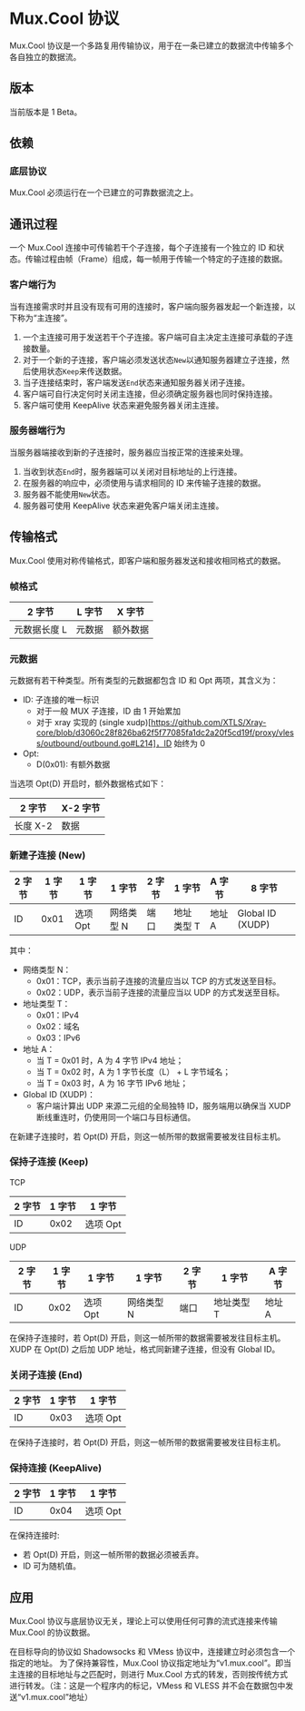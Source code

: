 # Mux.Cool 协议

Mux.Cool 协议是一个多路复用传输协议，用于在一条已建立的数据流中传输多个各自独立的数据流。

## 版本

当前版本是 1 Beta。

## 依赖

### 底层协议

Mux.Cool 必须运行在一个已建立的可靠数据流之上。

## 通讯过程

一个 Mux.Cool 连接中可传输若干个子连接，每个子连接有一个独立的 ID 和状态。传输过程由帧（Frame）组成，每一帧用于传输一个特定的子连接的数据。

### 客户端行为

当有连接需求时并且没有现有可用的连接时，客户端向服务器发起一个新连接，以下称为“主连接”。

1. 一个主连接可用于发送若干个子连接。客户端可自主决定主连接可承载的子连接数量。
1. 对于一个新的子连接，客户端必须发送状态`New`以通知服务器建立子连接，然后使用状态`Keep`来传送数据。
1. 当子连接结束时，客户端发送`End`状态来通知服务器关闭子连接。
1. 客户端可自行决定何时关闭主连接，但必须确定服务器也同时保持连接。
1. 客户端可使用 KeepAlive 状态来避免服务器关闭主连接。

### 服务器端行为

当服务器端接收到新的子连接时，服务器应当按正常的连接来处理。

1. 当收到状态`End`时，服务器端可以关闭对目标地址的上行连接。
1. 在服务器的响应中，必须使用与请求相同的 ID 来传输子连接的数据。
1. 服务器不能使用`New`状态。
1. 服务器可使用 KeepAlive 状态来避免客户端关闭主连接。

## 传输格式

Mux.Cool 使用对称传输格式，即客户端和服务器发送和接收相同格式的数据。

### 帧格式

| 2 字节       | L 字节 | X 字节   |
| ------------ | ------ | -------- |
| 元数据长度 L | 元数据 | 额外数据 |

### 元数据

元数据有若干种类型。所有类型的元数据都包含 ID 和 Opt 两项，其含义为：

- ID: 子连接的唯一标识
  - 对于一般 MUX 子连接，ID 由 1 开始累加
  - 对于 xray 实现的 (single xudp)[https://github.com/XTLS/Xray-core/blob/d3060c28f826ba62f5f77085fa1dc2a20f5cd19f/proxy/vless/outbound/outbound.go#L214]，ID 始终为 0
- Opt:
  - D(0x01): 有额外数据

当选项 Opt(D) 开启时，额外数据格式如下：

| 2 字节   | X-2 字节 |
| -------- | -------- |
| 长度 X-2 | 数据     |

### 新建子连接 (New)

| 2 字节 | 1 字节 | 1 字节   | 1 字节     | 2 字节 | 1 字节     | A 字节 | 8 字节           |
| ------ | ------ | -------- | ---------- | ------ | ---------- | ------ | ---------------- |
| ID     | 0x01   | 选项 Opt | 网络类型 N | 端口   | 地址类型 T | 地址 A | Global ID (XUDP) |

其中：

- 网络类型 N：
  - 0x01：TCP，表示当前子连接的流量应当以 TCP 的方式发送至目标。
  - 0x02：UDP，表示当前子连接的流量应当以 UDP 的方式发送至目标。
- 地址类型 T：
  - 0x01：IPv4
  - 0x02：域名
  - 0x03：IPv6
- 地址 A：
  - 当 T = 0x01 时，A 为 4 字节 IPv4 地址；
  - 当 T = 0x02 时，A 为 1 字节长度（L） + L 字节域名；
  - 当 T = 0x03 时，A 为 16 字节 IPv6 地址；
- Global ID (XUDP)：
  - 客户端计算出 UDP 来源二元组的全局独特 ID，服务端用以确保当 XUDP 断线重连时，仍使用同一个端口与目标通信。

在新建子连接时，若 Opt(D) 开启，则这一帧所带的数据需要被发往目标主机。

### 保持子连接 (Keep)

TCP

| 2 字节 | 1 字节 | 1 字节   |
| ------ | ------ | -------- |
| ID     | 0x02   | 选项 Opt |

UDP

| 2 字节 | 1 字节 | 1 字节   | 1 字节     | 2 字节 | 1 字节     | A 字节 |
| ------ | ------ | -------- | ---------- | ------ | ---------- | ------ |
| ID     | 0x02   | 选项 Opt | 网络类型 N | 端口   | 地址类型 T | 地址 A |

在保持子连接时，若 Opt(D) 开启，则这一帧所带的数据需要被发往目标主机。
XUDP 在 Opt(D) 之后加 UDP 地址，格式同新建子连接，但没有 Global ID。

### 关闭子连接 (End)

| 2 字节 | 1 字节 | 1 字节   |
| ------ | ------ | -------- |
| ID     | 0x03   | 选项 Opt |

在保持子连接时，若 Opt(D) 开启，则这一帧所带的数据需要被发往目标主机。

### 保持连接 (KeepAlive)

| 2 字节 | 1 字节 | 1 字节   |
| ------ | ------ | -------- |
| ID     | 0x04   | 选项 Opt |

在保持连接时:

- 若 Opt(D) 开启，则这一帧所带的数据必须被丢弃。
- ID 可为随机值。

## 应用

Mux.Cool 协议与底层协议无关，理论上可以使用任何可靠的流式连接来传输 Mux.Cool 的协议数据。

在目标导向的协议如 Shadowsocks 和 VMess 协议中，连接建立时必须包含一个指定的地址。
为了保持兼容性，Mux.Cool 协议指定地址为“v1.mux.cool”。即当主连接的目标地址与之匹配时，则进行 Mux.Cool 方式的转发，否则按传统方式进行转发。（注：这是一个程序内的标记，VMess 和 VLESS 并不会在数据包中发送“v1.mux.cool”地址）

